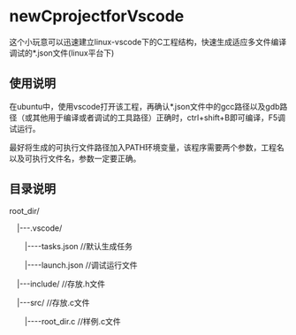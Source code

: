 # newCprojectforVscode
这个小玩意可以迅速建立linux-vscode下的C工程结构，快速生成适应多文件编译调试的*.json文件(linux平台下)

## 使用说明
在ubuntu中，使用vscode打开该工程，再确认*.json文件中的gcc路径以及gdb路径（或其他用于编译或者调试的工具路径）正确时，ctrl+shift+B即可编译，F5调试运行。

最好将生成的可执行文件路径加入PATH环境变量，该程序需要两个参数，工程名以及可执行文件名，参数一定要正确。

## 目录说明
root_dir/

&emsp;|---.vscode/
   
&emsp;&emsp;|----tasks.json      //默认生成任务
          
&emsp;&emsp;|----launch.json     //调试运行文件
          
&emsp;|---include/                //存放.h文件
   
&emsp;|---src/                    //存放.c文件
   
&emsp;&emsp;|----root_dir.c      //样例.c文件
